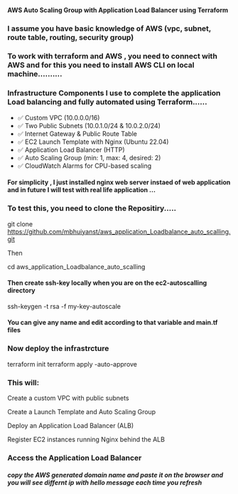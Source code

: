 ####  AWS Auto Scaling Group with Application Load Balancer using Terraform ###


### I assume you have basic knowledge of AWS (vpc, subnet, route table, routing, security group)

### To work with terraform and AWS , you need to connect with AWS and for this you need to install AWS CLI on local machine..........

### Infrastructure Components I use to complete the application Load balancing and fully automated using Terraform......


- ✅ Custom VPC (10.0.0.0/16)
- ✅ Two Public Subnets (10.0.1.0/24 & 10.0.2.0/24)
- ✅ Internet Gateway & Public Route Table
- ✅ EC2 Launch Template with Nginx (Ubuntu 22.04)
- ✅ Application Load Balancer (HTTP)
- ✅ Auto Scaling Group (min: 1, max: 4, desired: 2)
- ✅ CloudWatch Alarms for CPU-based scaling

#### For simplicity , I just installed nginx web server instaed of web application and in future I will test with real life application ...

### To test  this, you need to clone the Repositiry.....
git clone https://github.com/mbhuiyanst/aws_application_Loadbalance_auto_scalling.git

Then

cd aws_application_Loadbalance_auto_scalling

#### Then create ssh-key locally when you are on the ec2-autoscalling directory

ssh-keygen -t rsa -f my-key-autoscale

#### You can give any name and edit according to that variable and main.tf files

### Now  deploy the infrastrcture

terraform init
terraform apply -auto-approve

### This will:

Create a custom VPC with public subnets

Create a Launch Template and Auto Scaling Group

Deploy an Application Load Balancer (ALB)

Register EC2 instances running Nginx behind the ALB


### Access the Application Load Balancer

##### copy the AWS generated domain name and paste it on the browser and you will see differnt ip with hello message each time you refresh





